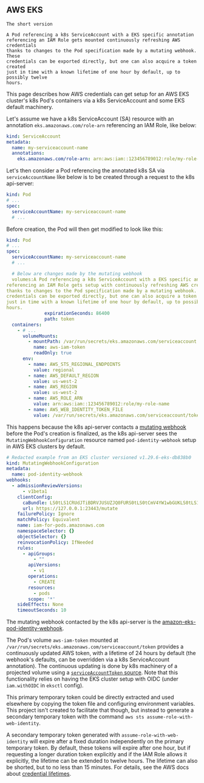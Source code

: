 ## AWS EKS

```{note}
The short version

A Pod referencing a k8s ServiceAccount with a EKS specific annotation
referencing an IAM Role gets mounted continuously refreshing AWS credentials
thanks to changes to the Pod specification made by a mutating webhook. These
credentials can be exported directly, but one can also acquire a token created
just in time with a known lifetime of one hour by default, up to possibly twelve
hours.
```

This page describes how AWS credentials can get setup for an AWS EKS cluster's
k8s Pod's containers via a k8s ServiceAccount and some EKS default machinery.

Let's assume we have a k8s ServiceAccount (SA) resource with an annotation
`eks.amazonaws.com/role-arn` referencing an IAM Role, like below:

```yaml
kind: ServiceAccount
metadata:
  name: my-serviceaccount-name
  annotations:
    eks.amazonaws.com/role-arn: arn:aws:iam::123456789012:role/my-role-name
```

Let's then consider a Pod referencing the annotated k8s SA via
`serviceAccountName` like below is to be created through a request to the k8s
api-server:

```yaml
kind: Pod
# ...
spec:
  serviceAccountName: my-serviceaccount-name
  # ...
```

Before creation, the Pod will then get modified to look like this:

```yaml
kind: Pod
# ...
spec:
  serviceAccountName: my-serviceaccount-name
  # ...

  # Below are changes made by the mutating webhook
  volumes:A Pod referencing a k8s ServiceAccount with a EKS specific annotation
referencing an IAM Role gets setup with continuously refreshing AWS credentials
thanks to changes to the Pod specification made by a mutating webhook. These
credentials can be exported directly, but one can also acquire a token created
just in time with a known lifetime of one hour by default, up to possibly twelve
hours.
              expirationSeconds: 86400
              path: token
  containers:
    - # ...
      volumeMounts:
        - mountPath: /var/run/secrets/eks.amazonaws.com/serviceaccount
          name: aws-iam-token
          readOnly: true
      env:
        - name: AWS_STS_REGIONAL_ENDPOINTS
          value: regional
        - name: AWS_DEFAULT_REGION
          value: us-west-2
        - name: AWS_REGION
          value: us-west-2
        - name: AWS_ROLE_ARN  
          value: arn:aws:iam::123456789012:role/my-role-name
        - name: AWS_WEB_IDENTITY_TOKEN_FILE
          value: /var/run/secrets/eks.amazonaws.com/serviceaccount/token
```

This happens because the k8s api-server contacts a [mutating webhook] before the
Pod's creation is finalized, as the k8s api-server sees the
`MutatingWebhookConfiguration` resource named `pod-identity-webhook` setup in
AWS EKS clusters by default.

```yaml
# Redacted example from an EKS cluster versioned v1.29.6-eks-db838b0
kind: MutatingWebhookConfiguration
metadata:
  name: pod-identity-webhook
webhooks:
  - admissionReviewVersions:
      - v1beta1
    clientConfig:
      caBundle: LS0tLS1CRUdJTiBDRVJUSUZJQ0FURS0tLS0tCmV4YW1wbGUKLS0tLS1FTkQgQ0VSVElGSUNBVEUtLS0tLQo=
      url: https://127.0.0.1:23443/mutate
    failurePolicy: Ignore
    matchPolicy: Equivalent
    name: iam-for-pods.amazonaws.com
    namespaceSelector: {}
    objectSelector: {}
    reinvocationPolicy: IfNeeded
    rules:
      - apiGroups:
          - ""
        apiVersions:
          - v1
        operations:
          - CREATE
        resources:
          - pods
        scope: '*'
    sideEffects: None
    timeoutSeconds: 10
```

The mutating webhook contacted by the k8s api-server is the
[amazon-eks-pod-identity-webhook].

The Pod's volume `aws-iam-token` mounted at
`/var/run/secrets/eks.amazonaws.com/serviceaccount/token` provides a
continuously updated AWS token, with a lifetime of 24 hours by default (the
webhook's defaults, can be overridden via a k8s ServiceAccount annotation). The
continuous updating is done by k8s machinery of a projected volume using a
[`serviceAccountToken` source]. Note that this functionality relies on having
the EKS cluster setup with OIDC (under `iam.withOIDC` in `eksctl` config).

This primary temporary token could be directly
extracted and used elsewhere by copying the token file and configuring
environment variables. This project isn't created to facilitate that though, but
instead to generate a secondary temporary token with the command `aws sts
assume-role-with-web-identity`.

A secondary temporary token generated with `assume-role-with-web-identity` will
expire after a fixed duration independently on the primary temporary token. By
default, these tokens will expire after one hour, but if requesting a longer
duration token explicitly and if the IAM Role allows it explicitly, the lifetime
can be extended to twelve hours. The lifetime can also be shorted, but to no
less than 15 minutes. For details, see the AWS docs about [credential
lifetimes].

[mutating webhook]: https://kubernetes.io/docs/reference/access-authn-authz/extensible-admission-controllers/
[amazon-eks-pod-identity-webhook]: https://github.com/aws/amazon-eks-pod-identity-webhook
[`serviceAccountToken` source]: https://kubernetes.io/docs/concepts/storage/projected-volumes/#serviceaccounttoken
[credential lifetimes]: https://docs.aws.amazon.com/IAM/latest/UserGuide/id_roles_manage-assume.html
